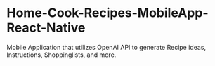 # Home-Cook-Recipes-MobileApp-React-Native
Mobile Application that utilizes OpenAI API to generate Recipe ideas, Instructions, Shoppinglists, and more. 
